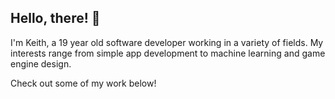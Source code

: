 ## Hello, there! 👋

I'm Keith, a 19 year old software developer working in a variety of fields.
My interests range from simple app development to machine learning and game engine design.

Check out some of my work below!

<!--
**SirBob01/SirBob01** is a ✨ _special_ ✨ repository because its `README.md` (this file) appears on your GitHub profile.

Here are some ideas to get you started:

- 🔭 I’m currently working on ...
- 🌱 I’m currently learning ...
- 👯 I’m looking to collaborate on ...
- 🤔 I’m looking for help with ...
- 💬 Ask me about ...
- 📫 How to reach me: ...
- 😄 Pronouns: ...
- ⚡ Fun fact: ...
-->
